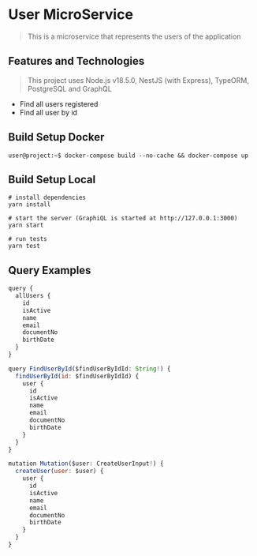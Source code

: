 # User MicroService
> This is a microservice that represents the users of the application

## Features and Technologies
> This project uses Node.js v18.5.0, NestJS (with Express), TypeORM, PostgreSQL and GraphQL

* Find all users registered
* Find all user by id

## Build Setup Docker
```console
user@project:~$ docker-compose build --no-cache && docker-compose up
```

## Build Setup Local
```
# install dependencies
yarn install

# start the server (GraphiQL is started at http://127.0.0.1:3000)
yarn start

# run tests
yarn test
```

## Query Examples

```js
query {
  allUsers {
    id
    isActive
    name
    email
    documentNo
    birthDate
  }
}
```

```js
query FindUserById($findUserByIdId: String!) {
  findUserById(id: $findUserByIdId) {
    user {
      id
      isActive
      name
      email
      documentNo
      birthDate
    }
  }
}
```

```js
mutation Mutation($user: CreateUserInput!) {
  createUser(user: $user) {
    user {
      id
      isActive
      name
      email
      documentNo
      birthDate
    }
  }
}
```
